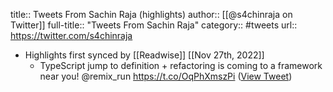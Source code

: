 title:: Tweets From Sachin Raja (highlights)
author:: [[@s4chinraja on Twitter]]
full-title:: "Tweets From Sachin Raja"
category:: #tweets
url:: https://twitter.com/s4chinraja

- Highlights first synced by [[Readwise]] [[Nov 27th, 2022]]
	- TypeScript jump to definition + refactoring is coming to a framework near you! @remix_run https://t.co/OqPhXmszPi ([View Tweet](https://twitter.com/s4chinraja/status/1596601501887082496))